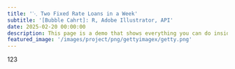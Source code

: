 ```yaml
---
title: '⋱ Two Fixed Rate Loans in a Week'
subtitle: '[Bubble Cahrt]: R, Adobe Illustrator, API'
date: 2025-02-20 00:00:00
description: This page is a demo that shows everything you can do inside portfolio and blog posts.
featured_image: '/images/project/png/gettyimagex/getty.png'
---
```


123